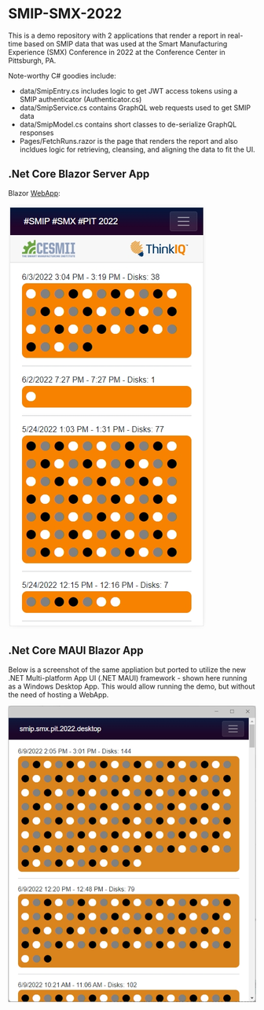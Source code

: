 # SMIP-SMX-2022

This is a demo repository with 2 applications that render a report in real-time based on SMIP data that was used at the Smart Manufacturing Experience (SMX) Conference in 2022 at the Conference Center in Pittsburgh, PA.

Note-worthy C# goodies include:

- data/SmipEntry.cs includes logic to get JWT access tokens using a SMIP authenticator (Authenticator.cs)
- data/SmipService.cs contains GraphQL web requests used to get SMIP data
- data/SmipModel.cs contains short classes to de-serialize GraphQL responses
- Pages/FetchRuns.razor is the page that renders the report and also incldues logic for retrieving, cleansing, and aligning the data to fit the UI.

## .Net Core Blazor Server App

Blazor [WebApp](https://smipsmxpit2022webapp.azurewebsites.net/): 

![Screenshot](./screenshot.jpg)

## .Net Core MAUI Blazor App

Below is a screenshot of the same appliation but ported to utilize the new .NET Multi-platform App UI (.NET MAUI) framework - shown here running as a Windows Desktop App. This would allow running the demo, but without the need of hosting a WebApp.

![Screenshot](./screenshot_maui_desktop.jpg)

